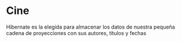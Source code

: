 # Cine
Hibernate es la elegida para almacenar los datos de nuestra pequeña cadena de proyecciones con sus autores, títulos y fechas

